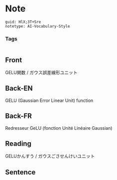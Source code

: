 # Note
```
guid: HlX;3T+Sre
notetype: AI-Vocabulary-Style
```

### Tags
```
```

## Front
GELU関数 / ガウス誤差線形ユニット

## Back-EN
GELU (Gaussian Error Linear Unit) function

## Back-FR
Redresseur GeLU (fonction Unité Linéaire Gaussian)

## Reading
GELUかんすう / ガウスごさせんけいユニット

## Sentence


